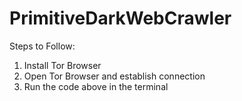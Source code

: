 # PrimitiveDarkWebCrawler
Steps to Follow:
1. Install Tor Browser
2. Open Tor Browser and establish connection
3. Run the code above in the terminal
